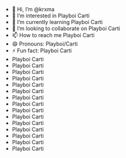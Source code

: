 - 👋 Hi, I’m @krxma
- 👀 I’m interested in Playboi Carti
- 🌱 I’m currently learning Playboi Carti
- 💞️ I’m looking to collaborate on Playboi Carti
- 📫 How to reach me Playboi Carti
- 😄 Pronouns: Playboi/Carti
- ⚡ Fun fact: Playboi Carti
- Playboi Carti
- Playboi Carti
- Playboi Carti
- Playboi Carti
- Playboi Carti
- Playboi Carti
- Playboi Carti
- Playboi Carti
- Playboi Carti
- Playboi Carti
- Playboi Carti
- Playboi Carti
- Playboi Carti
- Playboi Carti
- Playboi Carti
